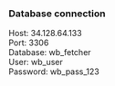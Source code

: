 ### Database connection

Host: 34.128.64.133  
Port: 3306  
Database: wb_fetcher  
User: wb_user  
Password: wb_pass_123
